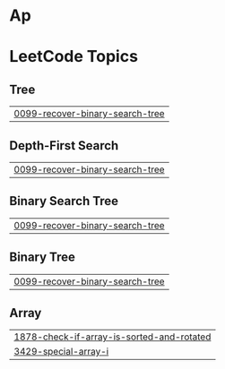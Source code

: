 # Ap
<!---LeetCode Topics Start-->
# LeetCode Topics
## Tree
|  |
| ------- |
| [0099-recover-binary-search-tree](https://github.com/kakkararmaan22/Ap/tree/master/0099-recover-binary-search-tree) |
## Depth-First Search
|  |
| ------- |
| [0099-recover-binary-search-tree](https://github.com/kakkararmaan22/Ap/tree/master/0099-recover-binary-search-tree) |
## Binary Search Tree
|  |
| ------- |
| [0099-recover-binary-search-tree](https://github.com/kakkararmaan22/Ap/tree/master/0099-recover-binary-search-tree) |
## Binary Tree
|  |
| ------- |
| [0099-recover-binary-search-tree](https://github.com/kakkararmaan22/Ap/tree/master/0099-recover-binary-search-tree) |
## Array
|  |
| ------- |
| [1878-check-if-array-is-sorted-and-rotated](https://github.com/kakkararmaan22/Ap/tree/master/1878-check-if-array-is-sorted-and-rotated) |
| [3429-special-array-i](https://github.com/kakkararmaan22/Ap/tree/master/3429-special-array-i) |
<!---LeetCode Topics End-->